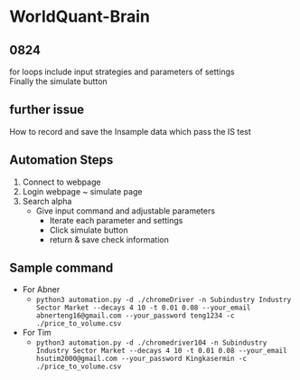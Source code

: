 # WorldQuant-Brain
## 0824 
for loops include input strategies and parameters of settings  
Finally the simulate button
## further issue
How to record and save the Insample data which pass the IS test

## Automation Steps
1. Connect to webpage
2. Login webpage ~ simulate page
3. Search alpha
    * Give input command and adjustable parameters
        * Iterate each parameter and settings
        * Click simulate button
        * return & save check information

## Sample command
* For Abner
  * `python3 automation.py -d ./chromeDriver -n Subindustry Industry Sector Market --decays 4 10 -t 0.01 0.08 --your_email abnerteng16@gmail.com --your_password teng1234 -c ./price_to_volume.csv`
* For Tim
  * `python3 automation.py -d ./chromedriver104 -n Subindustry Industry Sector Market --decays 4 10 -t 0.01 0.08 --your_email hsutim2000@gmail.com --your_password Kingkasermin -c ./price_to_volume.csv`